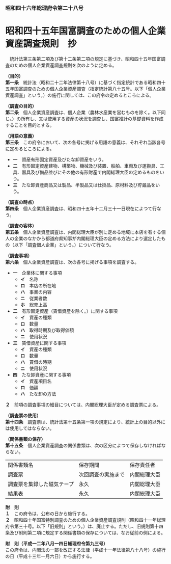 ### 昭和四十六年総理府令第二十八号  
# 昭和四十五年国富調査のための個人企業資産調査規則　抄  
　統計法第三条第二項及び第十二条第二項の規定に基づき、昭和四十五年国富調査のための個人企業資産調査規則を次のように定める。  
  
**（目的）**  
**第一条**　統計法（昭和二十二年法律第十八号）に基づく指定統計である昭和四十五年国富調査のための個人企業資産調査（指定統計第八十五号。以下「個人企業資産調査」という。）の施行に関しては、この府令の定めるところによる。  
  
**（調査の目的）**  
**第二条**　個人企業資産調査は、個人企業（農林水産業を営むものを除く。以下同じ。）の所有し、又は使用する資産の状況を調査し、国富推計の基礎資料を作成することを目的とする。  
  
**（用語の意義）**  
**第三条**　この府令において、次の各号に掲げる用語の意義は、それぞれ当該各号に定めるところによる。  
* **一**　資産有形固定資産及びたな卸資産をいう。  
* **二**　有形固定資産建物、構築物、機械及び装置、船舶、車両及び運搬具、工具、器具及び備品並びにその他の有形財産で内閣総理大臣の定めるものをいう。  
* **三**　たな卸資産商品又は製品、半製品又は仕掛品、原材料及び貯蔵品をいう。  
  
**（調査の時点）**  
**第四条**　個人企業資産調査は、昭和四十五年十二月三十一日現在によつて行なう。  
  
**（調査の客体）**  
**第五条**　個人企業資産調査は、内閣総理大臣が別に定める地域に本店を有する個人の企業のなかから都道府県知事が内閣総理大臣の定める方法により選定したもの（以下「調査個人企業」という。）について行なう。  
  
**（調査事項）**  
**第六条**　個人企業資産調査は、次の各号に掲げる事項を調査する。  
* **一**　企業体に関する事項  
	* **イ**　名称  
	* **ロ**　本店の所在地  
	* **ハ**　事業の内容  
	* **ニ**　従業者数  
	* **ホ**　総売上高  
* **二**　有形固定資産（賃借資産を除く。）に関する事項  
	* **イ**　資産の種類  
	* **ロ**　数量  
	* **ハ**　取得時期及び取得価額  
	* **ニ**　使用状況  
* **三**　賃借資産に関する事項  
	* **イ**　資産の種類  
	* **ロ**　数量  
	* **ハ**　賃借の時期  
	* **ニ**　使用状況  
* **四**　たな卸資産に関する事項  
	* **イ**　資産項目名  
	* **ロ**　価額  
	* **ハ**　たな卸の方法  
  
**２**　前項の調査事項の細目については、内閣総理大臣が定める調査票による。  
  
**（調査票の使用）**  
**第十四条**　調査票は、統計法第十五条第一項の規定により、統計上の目的以外には使用してはならない。  
  
**（関係書類の保存）**  
**第十五条**　個人企業資産調査の関係書類は、次の区分によつて保存しなければならない。  

||||  
| --- | --- | --- |  
|関係書類名|保存期間|保存責任者|  
|調査票|次回調査の実施まで|内閣総理大臣|  
|調査票を集録した磁気テープ|永久|内閣総理大臣|  
|結果表|永久|内閣総理大臣|  
  
  
**附　則**  
**１**　この府令は、公布の日から施行する。  
**２**　昭和四十年国富特別調査のための個人企業資産調査規則（昭和四十一年総理府令第三十号。以下「旧規則」という。）は、廃止する。ただし、旧規則第十四条及び附則第二項に規定する関係書類の保存については、なお従前の例による。  
  
**附　則（平成一二年八月一四日総理府令第九三号）**  
この府令は、内閣法の一部を改正する法律（平成十一年法律第八十八号）の施行の日（平成十三年一月六日）から施行する。  
  
